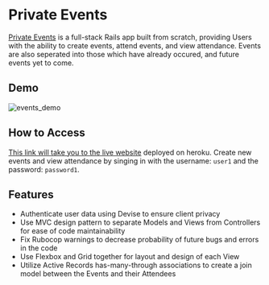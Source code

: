 # Private Events

[Private Events](https://peaceful-river-81983.herokuapp.com/) is a full-stack Rails app built from scratch, providing Users with the ability to create events, attend events, and view attendance. Events are also seperated into those which have already occured, and future events yet to come. 

## Demo

<img src='events-demo.png' alt='events_demo'>

## How to Access

[This link will take you to the live website](https://peaceful-river-81983.herokuapp.com/) deployed on heroku. Create new events and view attendance by singing in with the username: `user1` and the password: `password1`.

## Features

- Authenticate user data using Devise to ensure client privacy
- Use MVC design pattern to separate Models and Views from Controllers for ease of code maintainability
- Fix Rubocop warnings to decrease probability of future bugs and errors in the code
- Use Flexbox and Grid together for layout and design of each View
- Utilize Active Records has-many-through associations to create a join model between the Events and their Attendees
